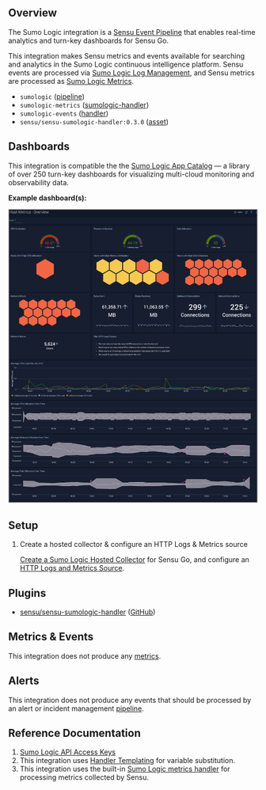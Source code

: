 ## Overview

<!-- Sensu Integration description; supports markdown -->

The Sumo Logic integration is a [Sensu Event Pipeline][pipeline] that enables real-time analytics and turn-key dashboards for Sensu Go.

This integration makes Sensu metrics and events available for searching and analytics in the Sumo Logic continuous intelligence platform. Sensu events are processed via [Sumo Logic Log Management], and Sensu metrics are processed as [Sumo Logic Metrics].

* `sumologic` ([pipeline])
* `sumologic-metrics` ([sumologic-handler])
* `sumologic-events` ([handler])
* `sensu/sensu-sumologic-handler:0.3.0` ([asset])

## Dashboards

<!-- List of supported dashboards w/ screenshots (supports png, jpeg, and gif images; relative paths only; e.g. `![](img/dashboard-1.png)` )-->

This integration is compatible the the [Sumo Logic App Catalog][sumologic-app-catalog] — a library of over 250 turn-key dashboards for visualizing multi-cloud monitoring and observability data.

**Example dashboard(s):**

![](img/example-dashboard.png)

## Setup

<!-- Sensu Integration setup instructions, including Sensu agent configuration and external component configuration -->
<!-- EXAMPLE: what configuration (if any) is required in a third-party service to enable monitoring? -->

1. Create a hosted collector & configure an HTTP Logs & Metrics source

   [Create a Sumo Logic Hosted Collector][sumologic-hosted-collector] for Sensu Go, and configure an [HTTP Logs and Metrics Source][sumologic-logs-and-metrics-source].

## Plugins

<!-- Links to any Sensu Integration dependencies (i.e. Sensu Plugins) -->

- [sensu/sensu-sumologic-handler][sensu-sumologic-handler-bonsai] ([GitHub][sensu-sumologic-handler-github])

## Metrics & Events

<!-- List of all metrics or events collected by this integration. -->

This integration does not produce any [metrics].

## Alerts

<!-- List of all alerts generated by this integration. -->

This integration does not produce any events that should be processed by an alert or incident management [pipeline].

## Reference Documentation

<!-- Please provide links to any relevant reference documentation to help users learn more and/or troubleshoot this integration; specifically including any third-party software documentation. -->

1. [Sumo Logic API Access Keys][sumologic-access-keys]
1. This integration uses [Handler Templating][handler-templating] for variable substitution.
1. This integration uses the built-in [Sumo Logic metrics handler] for processing metrics collected by Sensu.

<!-- Links -->
[check]: https://docs.sensu.io/sensu-go/latest/observability-pipeline/observe-schedule/checks/
[asset]: https://docs.sensu.io/sensu-go/latest/plugins/assets/
[subscription]: https://docs.sensu.io/sensu-go/latest/observability-pipeline/observe-schedule/subscriptions/
[subscriptions]: https://docs.sensu.io/sensu-go/latest/observability-pipeline/observe-schedule/subscriptions/
[agents]: https://docs.sensu.io/sensu-go/latest/observability-pipeline/observe-schedule/agent/
[annotation]: https://docs.sensu.io/sensu-go/latest/observability-pipeline/observe-schedule/agent/#general-configuration-flags
[plugins]: https://docs.sensu.io/sensu-go/latest/plugins/
[metrics]: https://docs.sensu.io/sensu-go/latest/observability-pipeline/observe-schedule/metrics/
[pipeline]: https://docs.sensu.io/sensu-go/latest/observability-pipeline/observe-process/pipelines/
[sumologic-handler]: https://docs.sensu.io/sensu-go/latest/observability-pipeline/observe-process/sumo-logic-metrics-handlers/
[handler]: https://docs.sensu.io/sensu-go/latest/observability-pipeline/observe-process/handlers/
[tokens]: https://docs.sensu.io/sensu-go/latest/observability-pipeline/observe-schedule/tokens/
[handler-templating]: https://docs.sensu.io/sensu-go/latest/observability-pipeline/observe-process/handler-templates/
[sensu-plus]: https://sensu.io/features/analytics
[sensu-sumologic-handler-bonsai]: https://bonsai.sensu.io/assets/sensu/sensu-sumologic-handler
[sensu-sumologic-handler-github]: https://github.com/sensu/sensu-sumologic-handler
[sumologic-app-catalog]: https://www.sumologic.com/applications/
[sumologic-access-keys]: https://help.sumologic.com/Manage/Security/Access-Keys
[sumologic-hosted-collector]: https://help.sumologic.com/03Send-Data/Hosted-Collectors
[sumologic-logs-and-metrics-source]: https://help.sumologic.com/03Send-Data/Sources/02Sources-for-Hosted-Collectors/HTTP-Source
[Sumo Logic Log Management]: https://www.sumologic.com/solutions/log-management/
[Sumo Logic Metrics]: https://help.sumologic.com/Metrics/Introduction-to-Metrics/01Overview-of-Metrics-in-Sumo
[Sumo Logic metrics handler]: https://docs.sensu.io/sensu-go/latest/observability-pipeline/observe-process/sumo-logic-metrics-handlers/ 